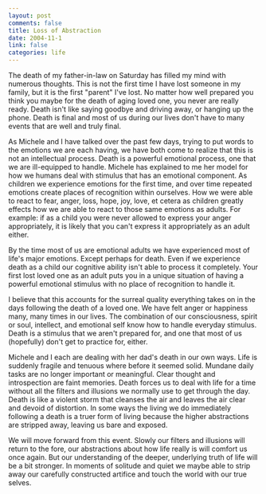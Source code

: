 ```yaml
--- 
layout: post
comments: false
title: Loss of Abstraction
date: 2004-11-1
link: false
categories: life
---
```

The death of my father-in-law on Saturday has filled my mind with numerous thoughts. This is not the first time I have lost someone in my family, but it is the first "parent" I've lost. No matter how well prepared you think you maybe for the death of aging loved one, you never are really ready. Death isn't like saying goodbye and driving away, or hanging up the phone. Death is final and most of us during our lives don't have to many events that are well and truly final.

As Michele and I have talked over the past few days, trying to put words to the emotions we are each having, we have both come to realize that this is not an intellectual process. Death is a powerful emotional process, one that we are ill-equipped to handle. Michele has explained to me her model for how we humans deal with stimulus that has an emotional component. As children we experience emotions for the first time, and over time repeated emotions create places of recognition within ourselves. How we were able to react to fear, anger, loss, hope, joy, love, et cetera as children greatly effects how we are able to react to those same emotions as adults. For example: if as a child you were never allowed to express your anger appropriately, it is likely that you can't express it appropriately as an adult either.

By the time most of us are emotional adults we have experienced most of life's major emotions. Except perhaps for death. Even if we experience death as a child our cognitive ability isn't able to process it completely. Your first lost loved one as an adult puts you in a unique situation of having a powerful emotional stimulus with no place of recognition to handle it.

I believe that this accounts for the surreal quality everything takes on in the days following the death of a loved one. We have felt anger or happiness many, many times in our lives. The combination of our consciousness, spirit or soul, intellect, and emotional self know how to handle everyday stimulus. Death is a stimulus that we aren't prepared for, and one that most of us (hopefully) don't get to practice for, either.

Michele and I each are dealing with her dad's death in our own ways. Life is suddenly fragile and tenuous where before it seemed solid. Mundane daily tasks are no longer important or meaningful. Clear thought and introspection are faint memories. Death forces us to deal with life for a time without all the filters and illusions we normally use to get through the day. Death is like a violent storm that cleanses the air and leaves the air clear and devoid of distortion. In some ways the living we do immediately following a death is a truer form of living because the higher abstractions are stripped away, leaving us bare and exposed.

We will move forward from this event. Slowly our filters and illusions will return to the fore, our abstractions about how life really is will comfort us once again. But our understanding of the deeper, underlying truth of life will be a bit stronger. In moments of solitude and quiet we maybe able to strip away our carefully constructed artifice and touch the world with our true selves.
